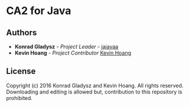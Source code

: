 # CA2 for Java

## Authors

* **Konrad Gladysz** - *Project Leader* - [jajavaa](https://github.com/jajavaa/)
* **Kevin Hoang** - *Project Contributor* [Kevin Hoang](https://www.facebook.com/kevin.hoang.75470)

## License

Copyright (c) 2016 Konrad Gladysz and Kevin Hoang. All rights reserved. Downloading  and editing is allowed but, contribution to this repository is prohibited.
